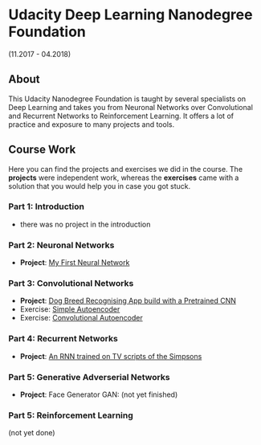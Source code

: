 # Udacity Deep Learning Nanodegree Foundation
(11.2017 - 04.2018)

## About
This Udacity Nanodegree Foundation is taught by several specialists on Deep Learning and takes you from Neuronal Networks over Convolutional and Recurrent Networks to Reinforcement Learning. It offers a lot of practice and exposure to many projects and tools.

## Course Work
Here you can find the projects and exercises we did in the course. The **projects** were independent work, whereas the **exercises** came with a solution that you would help you in case you got stuck.

### Part 1: Introduction
- there was no project in the introduction

### Part 2: Neuronal Networks
- **Project**: [My First Neural Network](Your_first_neural_network.html)

### Part 3: Convolutional Networks
- **Project**: [Dog Breed Recognising App build with a Pretrained CNN](dog_app.html)
- Exercise: [Simple Autoencoder](Simple_Autoencoder.html)
- Exercise: [Convolutional Autoencoder](Convolutional_Autoencoder.html)

### Part 4: Recurrent Networks
- **Project**: [An RNN trained on TV scripts of the Simpsons](dlnd_tv_script_generation.html)

### Part 5: Generative Adverserial Networks
- **Project**: Face Generator GAN: (not yet finished)

### Part 5: Reinforcement Learning
(not yet done)
